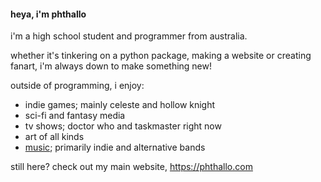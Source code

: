 <div class = "post-content">
<h4>heya, i'm phthallo</h4>
<p>i'm a high school student and programmer from australia.</p>
<p>whether it's tinkering on a python package, making a website or creating fanart, i'm always down to make something new!</p>

<p>outside of programming, i enjoy:</p>

<ul>
    <li>indie games; mainly celeste and hollow knight
    <li>sci-fi and fantasy media
    <li>tv shows; doctor who and taskmaster right now
    <li>art of all kinds 
    <li><a href = "https://open.spotify.com/user/by9ol1keui3n1yfhqpxskyjn3?si=44ce65169041461b">music</a>; primarily indie and alternative bands
</ul>
<p>still here? check out my main website, <a href = "https://phthallo.com">https://phthallo.com</a></p>
</div>